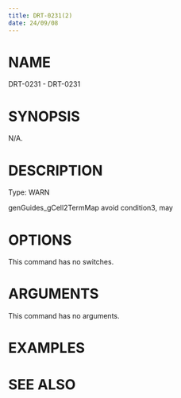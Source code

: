 ```yaml
---
title: DRT-0231(2)
date: 24/09/08
---
```


# NAME

DRT-0231 - DRT-0231

# SYNOPSIS

N/A.

# DESCRIPTION

Type: WARN

genGuides_gCell2TermMap avoid condition3, may

# OPTIONS

This command has no switches.

# ARGUMENTS

This command has no arguments.

# EXAMPLES

# SEE ALSO
